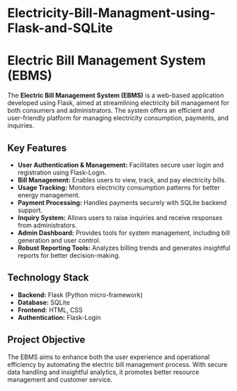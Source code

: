 # Electricity-Bill-Managment-using-Flask-and-SQLite
# Electric Bill Management System (EBMS)

The **Electric Bill Management System (EBMS)** is a web-based application developed using Flask, aimed at streamlining electricity bill management for both consumers and administrators. The system offers an efficient and user-friendly platform for managing electricity consumption, payments, and inquiries.

## Key Features
- **User Authentication & Management:** Facilitates secure user login and registration using Flask-Login.
- **Bill Management:** Enables users to view, track, and pay electricity bills.
- **Usage Tracking:** Monitors electricity consumption patterns for better energy management.
- **Payment Processing:** Handles payments securely with SQLite backend support.
- **Inquiry System:** Allows users to raise inquiries and receive responses from administrators.
- **Admin Dashboard:** Provides tools for system management, including bill generation and user control.
- **Robust Reporting Tools:** Analyzes billing trends and generates insightful reports for better decision-making.

## Technology Stack
- **Backend:** Flask (Python micro-framework)  
- **Database:** SQLite  
- **Frontend:** HTML, CSS  
- **Authentication:** Flask-Login  

## Project Objective
The EBMS aims to enhance both the user experience and operational efficiency by automating the electric bill management process. With secure data handling and insightful analytics, it promotes better resource management and customer service.
